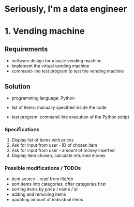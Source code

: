 # Seriously, I'm a data engineer

# 1. Vending machine

## Requirements

- software design for a basic vending machine
- implement the virtual vending machine
- command-line test program to test the vending machine

## Solution

- programming language: Python

- list of items: manually specified inside the code

- test program: command line execution of the Python script

### Specifications

1. Display list of items with prices
2. Ask for input from user - ID of chosen item
3. Ask for input from user - amount of money inserted
4. Display item chosen, calculate returned money

### Possible modifications / TODOs
- item source - read from file/db
- sort items into categories, offer categories first
- sorting items by price / name / id
- adding and removing items
- updating amount of individual items



